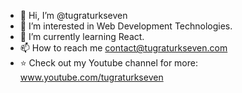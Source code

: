 - 👋 Hi, I’m @tugraturkseven
- 👀 I’m interested in Web Development Technologies.
- 🌱 I’m currently learning React.
- 📫 How to reach me contact@tugraturkseven.com
- ⭐ Check out my Youtube channel for more: www.youtube.com/tugraturkseven

<!---
tugraturkseven/tugraturkseven is a ✨ special ✨ repository because its `README.md` (this file) appears on your GitHub profile.
You can click the Preview link to take a look at your changes.
--->
